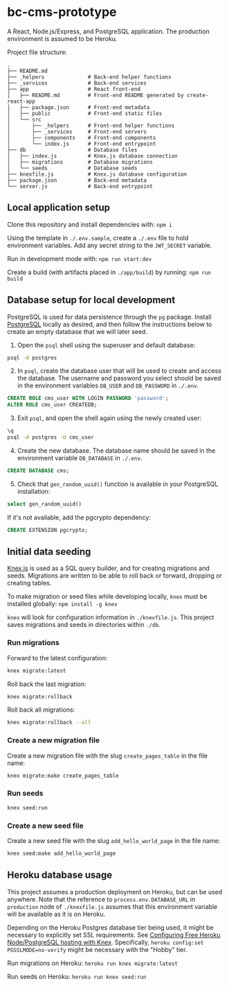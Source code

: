 # bc-cms-prototype

A React, Node.js/Express, and PostgreSQL application. The production environment is assumed to be Heroku.

Project file structure:
```
.
├── README.md
├── _helpers              # Back-end helper functions
├── _services             # Back-end services
├── app                   # React front-end
│   ├── README.md         # Front-end README generated by create-react-app
│   ├── package.json      # Front-end metadata
│   ├── public            # Front-end static files
│   └── src
│       ├── _helpers      # Front-end helper functions
│       ├── _services     # Front-end servers
│       ├── components    # Front-end components
│       └── index.js      # Front-end entrypoint
├── db                    # Database files
│   ├── index.js          # Knex.js database connection
│   ├── migrations        # Database migrations
│   └── seeds             # Database seeds
├── knexfile.js           # Knex.js database configuration
├── package.json          # Back-end metadata
└── server.js             # Back-end entrypoint
```

## Local application setup

Clone this repository and install dependencies with: `npm i`

Using the template in `./.env.sample`, create a `./.env` file to hold environment variables. Add any secret string to the `JWT_SECRET` variable.

Run in development mode with: `npm run start:dev`

Create a build (with artifacts placed in `./app/build`) by running: `npm run build`


## Database setup for local development

PostgreSQL is used for data persistence through the `pg` package. Install [PostgreSQL](https://www.postgresql.org/) locally as desired, and then follow the instructions below to create an empty database that we will later seed.

1. Open the `psql` shell using the superuser and default database:

```sh
psql -d postgres
```

2. In `psql`, create the database user that will be used to create and access the database. The username and password you select should be saved in the environment variables `DB_USER` and `DB_PASSWORD` in `./.env`.

```sql
CREATE ROLE cms_user WITH LOGIN PASSWORD 'password';
ALTER ROLE cms_user CREATEDB;
```

3. Exit `psql`, and open the shell again using the newly created user:

```sh
\q
psql -d postgres -U cms_user
```

4. Create the new database. The database name should be saved in the environment variable `DB_DATABASE` in `./.env`.

```sql
CREATE DATABASE cms;
```

5. Check that `gen_random_uuid()` function is available in your PostgreSQL installation:

```sql
select gen_random_uuid()
```

If it's not available, add the pgcrypto dependency:

```sql
CREATE EXTENSION pgcrypto;
```


## Initial data seeding

[Knex.js](https://knexjs.org/#Migrations) is used as a SQL query builder, and for creating migrations and seeds. Migrations are written to be able to roll back or forward, dropping or creating tables.

To make migration or seed files while developing locally, `knex` must be installed globally: `npm install -g knex`

`knex` will look for configuration information in `./knexfile.js`. This project saves migrations and seeds in directories within `./db`.

### Run migrations

Forward to the latest configuration:

```sh
knex migrate:latest
```

Roll back the last migration:

```sh
knex migrate:rollback
```

Roll back all migrations:

```sh
knex migrate:rollback --all
```

### Create a new migration file

Create a new migration file with the slug `create_pages_table` in the file name:

```sh
knex migrate:make create_pages_table
```

### Run seeds

```sh
knex seed:run
```

### Create a new seed file

Create a new seed file with the slug `add_hello_world_page` in the file name:

```sh
knex seed:make add_hello_world_page
```


## Heroku database usage

This project assumes a production deployment on Heroku, but can be used anywhere. Note that the reference to `process.env.DATABASE_URL` in `production` node of `./knexfile.js` assumes that this environment variable will be available as it is on Heroku.

Depending on the Heroku Postgres database tier being used, it might be necessary to explicitly set SSL requirements. See [Configuring Free Heroku Node/PostgreSQL hosting with Knex](https://dpletzke.medium.com/configuring-free-heroku-node-postgresql-hosting-with-knex-b0e97a05c6af). Specifically, `heroku config:set PGSSLMODE=no-verify` might be necessary with the "Hobby" tier.

Run migrations on Heroku: `heroku run knex migrate:latest`

Run seeds on Heroku: `heroku run knex seed:run`
